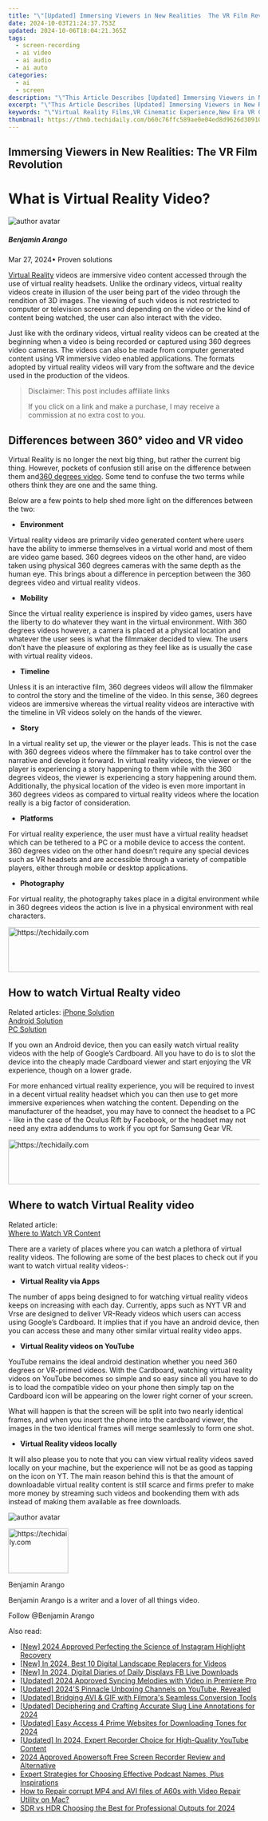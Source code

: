 ```yaml
---
title: "\"[Updated] Immersing Viewers in New Realities  The VR Film Revolution\""
date: 2024-10-03T21:24:37.753Z
updated: 2024-10-06T18:04:21.365Z
tags: 
  - screen-recording
  - ai video
  - ai audio
  - ai auto
categories: 
  - ai
  - screen
description: "\"This Article Describes [Updated] Immersing Viewers in New Realities: The VR Film Revolution\""
excerpt: "\"This Article Describes [Updated] Immersing Viewers in New Realities: The VR Film Revolution\""
keywords: "\"Virtual Reality Films,VR Cinematic Experience,New Era VR Cinema,Immersive VR Storytelling,Realistic VR Movies,Next-Gen VR Filmmaking,Interactive Film Innovation\""
thumbnail: https://thmb.techidaily.com/b60c76ffc589ae0e04ed8d9626d309109b105480cf9bd2a5898ac2cac1fa41f0.jpg
---
```


## Immersing Viewers in New Realities: The VR Film Revolution

# What is Virtual Reality Video?

![author avatar](https://images.wondershare.com/filmora/article-images/benjamin-arango-author.jpg)

##### Benjamin Arango

 Mar 27, 2024• Proven solutions

[Virtual Reality](https://tools.techidaily.com/wondershare/filmora/download/) videos are immersive video content accessed through the use of virtual reality headsets. Unlike the ordinary videos, virtual reality videos create in illusion of the user being part of the video through the rendition of 3D images. The viewing of such videos is not restricted to computer or television screens and depending on the video or the kind of content being watched, the user can also interact with the video.

 Just like with the ordinary videos, virtual reality videos can be created at the beginning when a video is being recorded or captured using 360 degrees video cameras. The videos can also be made from computer generated content using VR immersive video enabled applications. The formats adopted by virtual reality videos will vary from the software and the device used in the production of the videos.

>  Disclaimer: This post includes affiliate links
>
>  If you click on a link and make a purchase, I may receive a commission at no extra cost to you.
>

## Differences between 360° video and VR video

 Virtual Reality is no longer the next big thing, but rather the current big thing. However, pockets of confusion still arise on the difference between them and[360 degrees video]( https://filmora.wondershare.com/virtual-reality/what-is-360-video.html). Some tend to confuse the two terms while others think they are one and the same thing.

 Below are a few points to help shed more light on the differences between the two:

* **Environment**

 Virtual reality videos are primarily video generated content where users have the ability to immerse themselves in a virtual world and most of them are video game based. 360 degrees videos on the other hand, are video taken using physical 360 degrees cameras with the same depth as the human eye. This brings about a difference in perception between the 360 degrees video and virtual reality videos.

* **Mobility**

 Since the virtual reality experience is inspired by video games, users have the liberty to do whatever they want in the virtual environment. With 360 degrees videos however, a camera is placed at a physical location and whatever the user sees is what the filmmaker decided to view. The users don’t have the pleasure of exploring as they feel like as is usually the case with virtual reality videos.

* **Timeline**

 Unless it is an interactive film, 360 degrees videos will allow the filmmaker to control the story and the timeline of the video. In this sense, 360 degrees videos are immersive whereas the virtual reality videos are interactive with the timeline in VR videos solely on the hands of the viewer.

* **Story**

 In a virtual reality set up, the viewer or the player leads. This is not the case with 360 degrees videos where the filmmaker has to take control over the narrative and develop it forward. In virtual reality videos, the viewer or the player is experiencing a story happening to them while with the 360 degrees videos, the viewer is experiencing a story happening around them. Additionally, the physical location of the video is even more important in 360 degrees videos as compared to virtual reality videos where the location really is a big factor of consideration.

* **Platforms**

 For virtual reality experience, the user must have a virtual reality headset which can be tethered to a PC or a mobile device to access the content. 360 degrees video on the other hand doesn’t require any special devices such as VR headsets and are accessible through a variety of compatible players, either through mobile or desktop applications.

* **Photography**

 For virtual reality, the photography takes place in a digital environment while in 360 degrees videos the action is live in a physical environment with real characters.

<!-- affiliate ads begin -->
<a href="https://ephamedtechinc.pxf.io/c/5597632/2137222/26400" target="_top" id="2137222">
  <img src="//a.impactradius-go.com/display-ad/26400-2137222" border="0" alt="https://techidaily.com" width="728" height="90"/>
</a>
<img height="0" width="0" src="https://ephamedtechinc.pxf.io/i/5597632/2137222/26400" style="position:absolute;visibility:hidden;" border="0" />
<!-- affiliate ads end -->

## How to watch Virtual Realty video

 Related articles:
[iPhone Solution](https://tools.techidaily.com/wondershare/filmora/download/)  
[Android Solution]( https://filmora.wondershare.com/virtual-reality/watch-vr-360-video-on-android.html )  
[PC Solution](https://tools.techidaily.com/wondershare/filmora/download/)

 If you own an Android device, then you can easily watch virtual reality videos with the help of Google’s Cardboard. All you have to do is to slot the device into the cheaply made Cardboard viewer and start enjoying the VR experience, though on a lower grade.

 For more enhanced virtual reality experience, you will be required to invest in a decent virtual reality headset which you can then use to get more immersive experiences when watching the content. Depending on the manufacturer of the headset, you may have to connect the headset to a PC - like in the case of the Oculus Rift by Facebook, or the headset may not need any extra addendums to work if you opt for Samsung Gear VR.

<!-- affiliate ads begin -->
<a href="https://aligracehair.sjv.io/c/5597632/1902294/19272" target="_top" id="1902294">
  <img src="//a.impactradius-go.com/display-ad/19272-1902294" border="0" alt="https://techidaily.com" width="728" height="90"/>
</a>
<img height="0" width="0" src="https://aligracehair.sjv.io/i/5597632/1902294/19272" style="position:absolute;visibility:hidden;" border="0" />
<!-- affiliate ads end -->

## Where to watch Virtual Reality video

 Related article:  
[Where to Watch VR Content](https://tools.techidaily.com/wondershare/filmora/download/)

 There are a variety of places where you can watch a plethora of virtual reality videos. The following are some of the best places to check out if you want to watch virtual reality videos-:

* **Virtual Reality via Apps**

 The number of apps being designed to for watching virtual reality videos keeps on increasing with each day. Currently, apps such as NYT VR and Vrse are designed to deliver VR-Ready videos which users can access using Google’s Cardboard. It implies that if you have an android device, then you can access these and many other similar virtual reality video apps.

* **Virtual Reality videos on YouTube**

 YouTube remains the ideal android destination whether you need 360 degrees or VR-primed videos. With the Cardboard, watching virtual reality videos on YouTube becomes so simple and so easy since all you have to do is to load the compatible video on your phone then simply tap on the Cardboard icon will be appearing on the lower right corner of your screen.

 What will happen is that the screen will be split into two nearly identical frames, and when you insert the phone into the cardboard viewer, the images in the two identical frames will merge seamlessly to form one shot.

* **Virtual Reality videos locally**

 It will also please you to note that you can view virtual reality videos saved locally on your machine, but the experience will not be as good as tapping on the icon on YT. The main reason behind this is that the amount of downloadable virtual reality content is still scarce and firms prefer to make more money by streaming such videos and bookending them with ads instead of making them available as free downloads.

![author avatar](https://images.wondershare.com/filmora/article-images/benjamin-arango-author.jpg)

<!-- affiliate ads begin -->
<a href="https://aligracehair.sjv.io/c/5597632/2135407/19272" target="_top" id="2135407">
  <img src="//a.impactradius-go.com/display-ad/19272-2135407" border="0" alt="https://techidaily.com" width="120" height="90"/>
</a>
<img height="0" width="0" src="https://aligracehair.sjv.io/i/5597632/2135407/19272" style="position:absolute;visibility:hidden;" border="0" />
<!-- affiliate ads end -->

Benjamin Arango

Benjamin Arango is a writer and a lover of all things video.

Follow @Benjamin Arango


<ins class="adsbygoogle"
     style="display:block"
     data-ad-format="autorelaxed"
     data-ad-client="ca-pub-7571918770474297"
     data-ad-slot="1223367746"></ins>



<ins class="adsbygoogle"
     style="display:block"
     data-ad-client="ca-pub-7571918770474297"
     data-ad-slot="8358498916"
     data-ad-format="auto"
     data-full-width-responsive="true"></ins>


<span class="atpl-alsoreadstyle">Also read:</span>
<div><ul>
<li><a href="https://instagram-video-files.techidaily.com/new-2024-approved-perfecting-the-science-of-instagram-highlight-recovery/"><u>[New] 2024 Approved Perfecting the Science of Instagram Highlight Recovery</u></a></li>
<li><a href="https://article-knowledge.techidaily.com/new-in-2024-best-10-digital-landscape-replacers-for-videos/"><u>[New] In 2024, Best 10 Digital Landscape Replacers for Videos</u></a></li>
<li><a href="https://facebook-video-content.techidaily.com/new-in-2024-digital-diaries-of-daily-displays-fb-live-downloads/"><u>[New] In 2024, Digital Diaries of Daily Displays FB Live Downloads</u></a></li>
<li><a href="https://article-knowledge.techidaily.com/updated-2024-approved-syncing-melodies-with-video-in-premiere-pro/"><u>[Updated] 2024 Approved Syncing Melodies with Video in Premiere Pro</u></a></li>
<li><a href="https://article-knowledge.techidaily.com/updated-2024s-pinnacle-unboxing-channels-on-youtube-revealed/"><u>[Updated] 2024'S Pinnacle Unboxing Channels on YouTube, Revealed</u></a></li>
<li><a href="https://extra-tips.techidaily.com/updated-bridging-avi-and-gif-with-filmoras-seamless-conversion-tools/"><u>[Updated] Bridging AVI & GIF with Filmora's Seamless Conversion Tools</u></a></li>
<li><a href="https://article-knowledge.techidaily.com/updated-deciphering-and-crafting-accurate-slug-line-annotations-for-2024/"><u>[Updated] Deciphering and Crafting Accurate Slug Line Annotations for 2024</u></a></li>
<li><a href="https://fox-direct.techidaily.com/updated-easy-access-4-prime-websites-for-downloading-tones-for-2024/"><u>[Updated] Easy Access 4 Prime Websites for Downloading Tones for 2024</u></a></li>
<li><a href="https://facebook-video-footage.techidaily.com/updated-in-2024-expert-recorder-choice-for-high-quality-youtube-content/"><u>[Updated] In 2024, Expert Recorder Choice for High-Quality YouTube Content</u></a></li>
<li><a href="https://desktop-recording.techidaily.com/2024-approved-apowersoft-free-screen-recorder-review-and-alternative/"><u>2024 Approved Apowersoft Free Screen Recorder Review and Alternative</u></a></li>
<li><a href="https://article-knowledge.techidaily.com/expert-strategies-for-choosing-effective-podcast-names-plus-inspirations/"><u>Expert Strategies for Choosing Effective Podcast Names, Plus Inspirations</u></a></li>
<li><a href="https://blog-min.techidaily.com/how-to-repair-corrupt-mp4-and-avi-files-of-a60s-with-video-repair-utility-on-mac-by-stellar-video-repair-mobile-video-repair/"><u>How to Repair corrupt MP4 and AVI files of A60s with Video Repair Utility on Mac?</u></a></li>
<li><a href="https://article-knowledge.techidaily.com/sdr-vs-hdr-choosing-the-best-for-professional-outputs-for-2024/"><u>SDR vs HDR Choosing the Best for Professional Outputs for 2024</u></a></li>
</ul></div>

